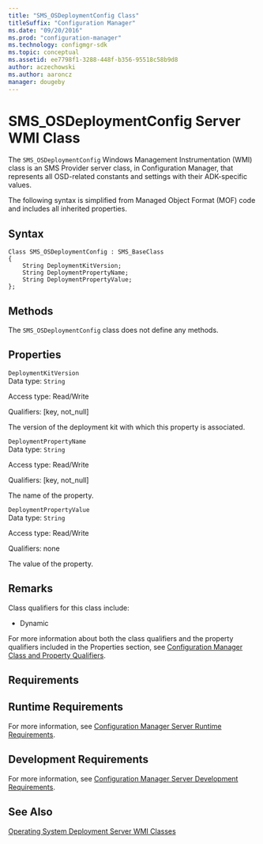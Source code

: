 ```yaml
---
title: "SMS_OSDeploymentConfig Class"
titleSuffix: "Configuration Manager"
ms.date: "09/20/2016"
ms.prod: "configuration-manager"
ms.technology: configmgr-sdk
ms.topic: conceptual
ms.assetid: ee7798f1-3288-448f-b356-95518c58b9d8
author: aczechowski
ms.author: aaroncz
manager: dougeby
---
```

# SMS_OSDeploymentConfig Server WMI Class
The `SMS_OSDeploymentConfig` Windows Management Instrumentation (WMI) class is an SMS Provider server class, in Configuration Manager, that represents all OSD-related constants and settings with their ADK-specific values.  

 The following syntax is simplified from Managed Object Format (MOF) code and includes all inherited properties.  

## Syntax  

```  
Class SMS_OSDeploymentConfig : SMS_BaseClass  
{  
    String DeploymentKitVersion;  
    String DeploymentPropertyName;  
    String DeploymentPropertyValue;  
};  

```  

## Methods  
 The `SMS_OSDeploymentConfig` class does not define any methods.  

## Properties  
 `DeploymentKitVersion`  
 Data type: `String`  

 Access type: Read/Write  

 Qualifiers: [key, not_null]  

 The version of the deployment kit with which this property is associated.  

 `DeploymentPropertyName`  
 Data type: `String`  

 Access type: Read/Write  

 Qualifiers: [key, not_null]  

 The name of the property.  

 `DeploymentPropertyValue`  
 Data type: `String`  

 Access type: Read/Write  

 Qualifiers: none  

 The value of the property.  

## Remarks  
 Class qualifiers for this class include:  

-   Dynamic  

 For more information about both the class qualifiers and the property qualifiers included in the Properties section, see [Configuration Manager Class and Property Qualifiers](../../../develop/reference/misc/class-and-property-qualifiers.md).  

## Requirements  

## Runtime Requirements  
 For more information, see [Configuration Manager Server Runtime Requirements](../../../develop/core/reqs/server-runtime-requirements.md).  

## Development Requirements  
 For more information, see [Configuration Manager Server Development Requirements](../../../develop/core/reqs/server-development-requirements.md).  

## See Also  
 [Operating System Deployment Server WMI Classes](../../../develop/reference/osd/operating-system-deployment-server-wmi-classes.md)

